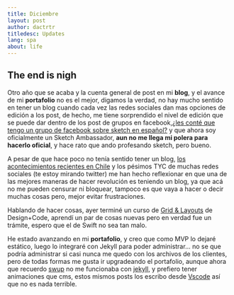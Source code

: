 ```yaml
---
title: Diciembre
layout: post
author: dactrtr
titledesc: Updates
lang: spa
about: life
---
```


## The end is nigh

Otro año que se acaba y la cuenta general de post en mi **blog**, y el avance de mi **portafolio** no es el mejor, digamos la verdad, no hay mucho sentido en tener un blog cuando cada vez las redes sociales dan mas opciones de edición a los post, de hecho, me tiene sorprendido el nivel de edición que se puede dar dentro de los post de grupos en facebook,[¿les conté que tengo un grupo de facebook sobre sketch en español?](https://www.facebook.com/groups/1249764641780837/) y que ahora soy oficialmente un Sketch Ambassador, **aun no me llega mi polera para hacerlo oficial**, y hace rato que ando profesando sketch, pero bueno.

A pesar de que hace poco no tenía sentido tener un blog, [los acontecimientos recientes en Chile](https://www.theguardian.com/world/2019/nov/26/chile-troops-sebastian-pinera-reports-abuses?) y los pésimos TYC de muchas redes sociales (te estoy mirando twitter) me han hecho reflexionar en que una de las mejores maneras de hacer revolución es teniendo un blog, ya que acá no me pueden censurar ni bloquear, tampoco es que vaya a hacer o decir muchas cosas pero, mejor evitar frustraciones.

Hablando de hacer cosas, ayer terminé un curso de [Grid & Layouts](https://designcode.io/courses) de Design+Code, aprendí un par de cosas nuevas pero en verdad fue un trámite, espero que el de Swift no sea tan malo.

He estado avanzando en mi **portafolio**, y creo que como MVP lo dejaré estático, luego lo integraré con Jekyll para poder administrar... no se que podría administrar si casi nunca me quedo con los archivos de los clientes, pero de todas formas me gusta ir upgradeando el portafolio, aunque ahora que recuerdo [swup](https://github.com/swup/swup) no me funcionaba con [jekyll](https://jekyllrb.com/), y prefiero tener animaciones que cms, estos mismos posts los escribo desde [Vscode](https://code.visualstudio.com/) así que no es nada terrible.
